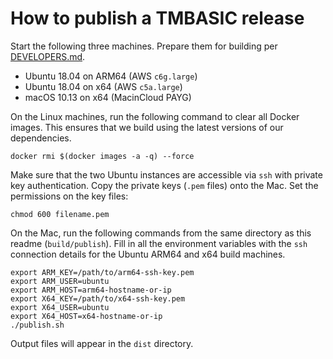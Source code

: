 # How to publish a TMBASIC release

Start the following three machines. Prepare them for building per [DEVELOPERS.md](../../DEVELOPERS.md).

- Ubuntu 18.04 on ARM64 (AWS `c6g.large`)
- Ubuntu 18.04 on x64 (AWS `c5a.large`)
- macOS 10.13 on x64 (MacinCloud PAYG)

On the Linux machines, run the following command to clear all Docker images. This ensures that we build using the latest versions of our dependencies.

```
docker rmi $(docker images -a -q) --force
```

Make sure that the two Ubuntu instances are accessible via `ssh` with private key authentication. Copy the private keys (`.pem` files) onto the Mac. Set the permissions on the key files:

```
chmod 600 filename.pem
```

On the Mac, run the following commands from the same directory as this readme (`build/publish`). Fill in all the environment variables with the `ssh` connection details for the Ubuntu ARM64 and x64 build machines.

```
export ARM_KEY=/path/to/arm64-ssh-key.pem
export ARM_USER=ubuntu
export ARM_HOST=arm64-hostname-or-ip
export X64_KEY=/path/to/x64-ssh-key.pem
export X64_USER=ubuntu
export X64_HOST=x64-hostname-or-ip
./publish.sh
```

Output files will appear in the `dist` directory.
